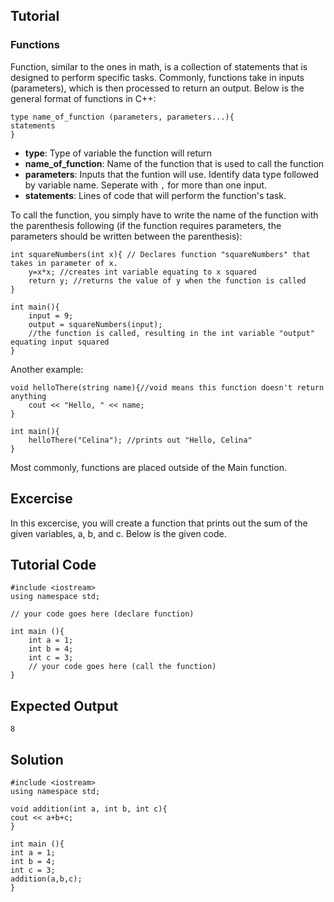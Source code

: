 Tutorial
--------
### Functions
Function, similar to the ones in math, is a collection of statements that is designed to perform specific tasks. Commonly, functions take in inputs (parameters), which is then processed to return an output. Below is the general format of functions in C++:


    type name_of_function (parameters, parameters...){
    statements
    }

* **type**: Type of variable the function will return
* **name_of_function**: Name of the function that is used to call the function
* **parameters**: Inputs that the funtion will use. Identify data type followed by variable name. Seperate with `,` for more than one input.
* **statements**: Lines of code that will perform the function's task.

To call the function, you simply have to write the name of the function with the parenthesis following (if the function requires parameters, the parameters should be written between the parenthesis): 

    int squareNumbers(int x){ // Declares function "squareNumbers" that takes in parameter of x.
        y=x*x; //creates int variable equating to x squared
        return y; //returns the value of y when the function is called
    }
    
    int main(){ 
        input = 9; 
        output = squareNumbers(input); 
        //the function is called, resulting in the int variable "output" equating input squared
    }

Another example:

    void helloThere(string name){//void means this function doesn't return anything
        cout << "Hello, " << name;
    }
    
    int main(){
        helloThere("Celina"); //prints out "Hello, Celina"
    }

Most commonly, functions are placed outside of the Main function.

Excercise
---------
In this excercise, you will create a function that prints out the sum of the given variables, a, b, and c. Below is the given code.

Tutorial Code
-------------

    #include <iostream>
    using namespace std;
    
    // your code goes here (declare function)
    
    int main (){
        int a = 1;
        int b = 4;
        int c = 3;
        // your code goes here (call the function)
    }

Expected Output
---------------

    8

Solution
--------

    #include <iostream>
    using namespace std;
    
    void addition(int a, int b, int c){
    cout << a+b+c;
    }
    
    int main (){
    int a = 1;
    int b = 4;
    int c = 3;
    addition(a,b,c);
    }




